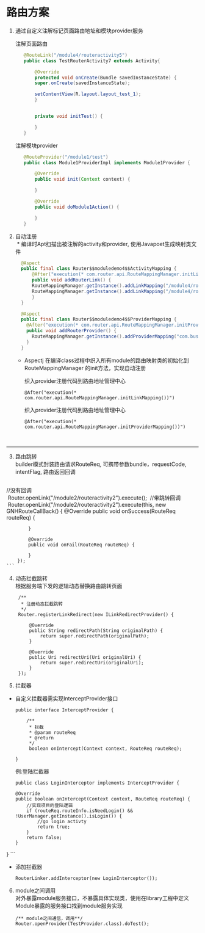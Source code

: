 # 路由方案
1. 通过自定义注解标记页面路由地址和模块provider服务  

	注解页面路由

	 ```java  
		@RouteLink("/module4/routeractivity5")
		public class TestRouterActivity7 extends Activity{

		    @Override
		    protected void onCreate(Bundle savedInstanceState) {
			super.onCreate(savedInstanceState);

			setContentView(R.layout.layout_test_1);
		    }


		    private void initTest() {

		    }
		}  
	```
	注解模块provider

	 ```java  
		@RouteProvider("/module1/test")
		public class Module1ProviderImpl implements Module1Provider {

		    @Override
		    public void init(Context context) {

		    }

		    @Override
		    public void doModule1Action() {

		    }
		}
	 ```
2. 自动注册  
  * 编译时Apt扫描出被注解的activity和provider, 使用Javapoet生成映射类文件  
	  ```java  
		@Aspect
		public final class Router$$moduledemo4$$ActivityMapping {
		    @After("execution(* com.router.api.RouteMappingManager.initLinkMapping())")
		    public void addRouterLink() {
			RouteMappingManager.getInstance().addLinkMapping("/module4/routeractivity5", RouteInfo.build("/module4/routeractivity5", TestRouterActivity7.class, "", false, -2147483648));
			RouteMappingManager.getInstance().addLinkMapping("/module4/routeractivity6", RouteInfo.build("/module4/routeractivity6", TestRouterActivity8.class, "", false, -2147483648));
		    }
		}
	  ```  
    
	  ```java  
		@Aspect
		public final class Router$$moduledemo4$$ProviderMapping {
		  @After("execution(* com.router.api.RouteMappingManager.initProviderMapping())")
		  public void addRouterProvider() {
		    RouteMappingManager.getInstance().addProviderMapping("com.business.providers.Module4Provider", Module4ProviderImpl.class);
		  }
		}
	  ```  
   * Aspectj 在编译class过程中织入所有module的路由映射类的初始化到 RouteMappingManager 的init方法，实现自动注册

	  织入provider注册代码到路由地址管理中心  
	  ```
	  @After("execution(* com.router.api.RouteMappingManager.initLinkMapping())")
	  ```  

	  织入provider注册代码到路由地址管理中心  
	  ```
	  @After("execution(* com.router.api.RouteMappingManager.initProviderMapping())")
	  ```
   
***  
  
3. 路由跳转  
builder模式封装路由请求RouteReq, 可携带参数bundle，requestCode, intentFlag, 路由返回回调
  
	```
  //没有回调   
  Router.openLink("/module2/routeractivity2").execute(); 
  //带跳转回调          
  Router.openLink("/module2/routeractivity2").execute(this, new GNHRouteCallBack() {
            @Override
            public void onSuccess(RouteReq routeReq) {
	
            }
	
            @Override
            public void onFail(RouteReq routeReq) {
	
            }
        });
	```  
4. 动态拦截跳转  
根据服务端下发的逻辑动态替换路由跳转页面
  

	```
     /**
      * 注册动态拦截跳转
      */
     Router.registerLinkRedirect(new ILinkRedirectProvider() {
	
         @Override
         public String redirectPath(String originalPath) {
             return super.redirectPath(originalPath);
         }
	
         @Override
         public Uri redirectUri(Uri originalUri) {
             return super.redirectUri(originalUri);
         }
     });
	```

5. 拦截器  
  * 自定义拦截器需实现InterceptProvider接口
  
	```  
	public interface InterceptProvider {
	
	    /**
	     * 拦截
	     * @param routeReq
	     * @return
	     */
	     boolean onIntercept(Context context, RouteReq routeReq);
	
	}
	```  
	例:登陆拦截器  
	  
	```
	public class LoginInterceptor implements InterceptProvider {

    @Override
    public boolean onIntercept(Context context, RouteReq routeReq) {
        //实现项目的登陆逻辑
        if (routeReq.routeInfo.isNeedLogin() && !UserManager.getInstance().isLogin()) {
            //go login activty
            return true;
        }
        return false;
    }
}
	```  
  * 添加拦截器  

	```
	RouterLinker.addInterceptor(new LoginInterceptor()); 
	```
	 
6. module之间调用  
对外暴露module服务接口，不暴露具体实现类，使用在library工程中定义Module暴露的服务接口找到module服务实现  
	
	```
	/** module之间通信，调用**/
	Router.openProvider(TestProvider.class).doTest();
	```  

  
  
    
      
      
